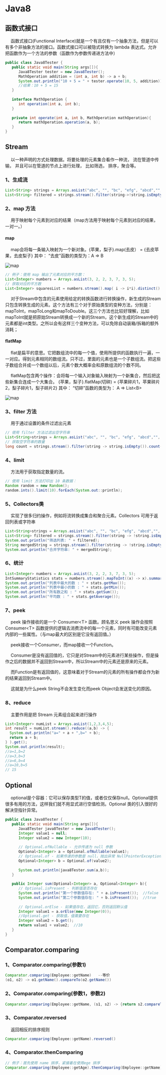 # Java8

## 函数式接口
&emsp;  函数式接口(Functional Interface)就是一个有且仅有一个抽象方法，但是可以有多个非抽象方法的接口。函数式接口可以被隐式转换为 lambda 表达式。允许把函数作为一个方法的参数（函数作为参数传递进方法中）
```java
public class Java8Tester {
   public static void main(String args[]){
      Java8Tester tester = new Java8Tester();
      MathOperation addition = (int a, int b) -> a + b;
      System.out.println("10 + 5 = " + tester.operate(10, 5, addition));
      //结果：10 + 5 = 15
   }
    
   interface MathOperation {
      int operation(int a, int b);
   }
   
   private int operate(int a, int b, MathOperation mathOperation){
      return mathOperation.operation(a, b);
   }
}
```

## Stream
&emsp;  以一种声明的方式处理数据。将要处理的元素集合看作一种流， 流在管道中传输， 并且可以在管道的节点上进行处理， 比如筛选， 排序，聚合等。
### 1、生成流
```java
List<String> strings = Arrays.asList("abc", "", "bc", "efg", "abcd","", "jkl");
List<String> filtered = strings.stream().filter(string->!string.isEmpty()).collect(Collectors.toList());
```

### 2、map 方法
&emsp;  用于映射每个元素到对应的结果（map方法用于映射每个元素到对应的结果，一对一。）

#### map
&emsp;  map会将每一条输入映射为一个新对象。{苹果，梨子}.map(去皮） = {去皮苹果，去皮梨子} 其中： “去皮”函数的类型为：A => B

![map](/public/java/javaOther/java8/Map.png)

```java
// 例子：使用 map 输出了元素对应的平方数：
List<Integer> numbers = Arrays.asList(3, 2, 2, 3, 7, 3, 5);
// 获取对应的平方数
List<Integer> squaresList = numbers.stream().map( i -> i*i).distinct().collect(Collectors.toList());
```
&emsp;  对于Stream中包含的元素使用给定的转换函数进行转换操作，新生成的Stream只包含转换生成的元素。这个方法有三个对于原始类型的变种方法，分别是：mapToInt，mapToLong和mapToDouble。这三个方法也比较好理解，比如mapToInt就是把原始Stream转换成一个新的Stream，这个新生成的Stream中的元素都是int类型。之所以会有这样三个变种方法，可以免除自动装箱/拆箱的额外消耗；

#### flatMap
&emsp;  flat是扁平的意思。它把数组流中的每一个值，使用所提供的函数执行一遍，一一对应。得到元素相同的数组流。只不过，里面的元素也是一个子数组流。把这些子数组合并成一个数组以后，元素个数大概率会和原数组流的个数不同。

&emsp;  flatMap包含两个操作：会将每一个输入对象输入映射为一个新集合，然后把这些新集合连成一个大集合。 {苹果，梨子}.flatMap(切碎) = {苹果碎片1，苹果碎片2，梨子碎片1，梨子碎片2} 其中： “切碎”函数的类型为： A => List\<B>

![map](/public/java/javaOther/java8/FlatMap.png)

### 3、filter 方法
&emsp;  用于通过设置的条件过滤出元素
```java
// 使用 filter 方法过滤出空字符串
List<String>strings = Arrays.asList("abc", "", "bc", "efg", "abcd","", "jkl");
// 获取空字符串的数量
long count = strings.stream().filter(string -> string.isEmpty()).count();
```

### 4、limit
&emsp;  方法用于获取指定数量的流。
```java
// 使用 limit 方法打印出 10 条数据：
Random random = new Random();
random.ints().limit(10).forEach(System.out::println);
```

### 5、Collectors类
&emsp;  实现了很多归约操作，例如将流转换成集合和聚合元素。Collectors 可用于返回列表或字符串
```java
List<String>strings = Arrays.asList("abc", "", "bc", "efg", "abcd","", "jkl");
List<String> filtered = strings.stream().filter(string -> !string.isEmpty()).collect(Collectors.toList());
System.out.println("筛选列表: " + filtered);
String mergedString = strings.stream().filter(string -> !string.isEmpty()).collect(Collectors.joining(", "));
System.out.println("合并字符串: " + mergedString);
```

### 6、统计
```java
List<Integer> numbers = Arrays.asList(3, 2, 2, 3, 7, 3, 5);
IntSummaryStatistics stats = numbers.stream().mapToInt((x) -> x).summaryStatistics();
System.out.println("列表中最大的数 : " + stats.getMax());
System.out.println("列表中最小的数 : " + stats.getMin());
System.out.println("所有数之和 : " + stats.getSum());
System.out.println("平均数 : " + stats.getAverage());
```

### 7、peek
&emsp;  peek 操作接收的是一个 Consumer\<T> 函数。顾名思义 peek 操作会按照 Consumer\<T> 函数提供的逻辑去消费流中的每一个元素，同时有可能改变元素内部的一些属性。（与map最大的区别是它没有返回值。）

&emsp;  peek接收一个Consumer，而map接收一个Function。

&emsp;  Consumer是没有返回值的，它只是对Stream中的元素进行某些操作，但是操作之后的数据并不返回到Stream中，所以Stream中的元素还是原来的元素。

&emsp;  而Function是有返回值的，这意味着对于Stream的元素的所有操作都会作为新的结果返回到Stream中。

&emsp;  这就是为什么peek String不会发生变化而peek Object会发送变化的原因。

### 8、reduce
&emsp;  主要作用是把 Stream 元素组合起来进行操作
```java
List<Integer> numList = Arrays.asList(1,2,3,4,5);
int result = numList.stream().reduce((a,b) -> {
  System.out.println("a=" + a + ",b=" + b);
  return a + b;
} ).get();
System.out.println(result);
//a=1,b=2
//a=3,b=3
//a=6,b=4
//a=10,b=5
// 15
```

## Optional
&emsp;  optional是个容器：它可以保存类型T的值，或者仅仅保存null。Optional提供很多有用的方法，这样我们就不用显式进行空值检测。Optional 类的引入很好的解决空指针异常。
```java
public class Java8Tester {
   public static void main(String args[]){
      Java8Tester java8Tester = new Java8Tester();
      Integer value1 = null;
      Integer value2 = new Integer(10);
      
      // Optional.ofNullable - 允许传递为 null 参数
      Optional<Integer> a = Optional.ofNullable(value1);
      // Optional.of - 如果传递的参数是 null，抛出异常 NullPointerException
      Optional<Integer> b = Optional.of(value2);
      
      System.out.println(java8Tester.sum(a,b));
   }
    
   public Integer sum(Optional<Integer> a, Optional<Integer> b){
      // Optional.isPresent - 判断值是否存在       
      System.out.println("第一个参数值存在: " + a.isPresent());  //false
      System.out.println("第二个参数值存在: " + b.isPresent());  //true
        
      // Optional.orElse - 如果值存在，返回它，否则返回默认值
      Integer value1 = a.orElse(new Integer(0));
      //Optional.get - 获取值，值需要存在
      Integer value2 = b.get();
      return value1 + value2;  //10
   }
}
```

## Comparator.comparing
### 1、Comparator.comparing(参数1)
```java
Comparator.comparing(Employee::getName)   --等价
(o1, o2) -> o1.getName().compareTo(o2.getName())
```

### 2、Comparator.comparing(参数1，参数2)
```java
Comparator.comparing(Employee::getName, (s1, s2) -> {return s2.compareTo(s1);})  --自定义比较器
```

### 3、Comparator.reversed
&emsp;  返回相反的排序规则
```java
Comparator.comparing(Employee::getName).reversed()
```

### 4、Comparator.thenComparing
```java
// 例子：首先使用 name 排序，紧接着在使用ege 排序
Comparator.comparing(Employee::getAge).thenComparing(Employee::getName)
```